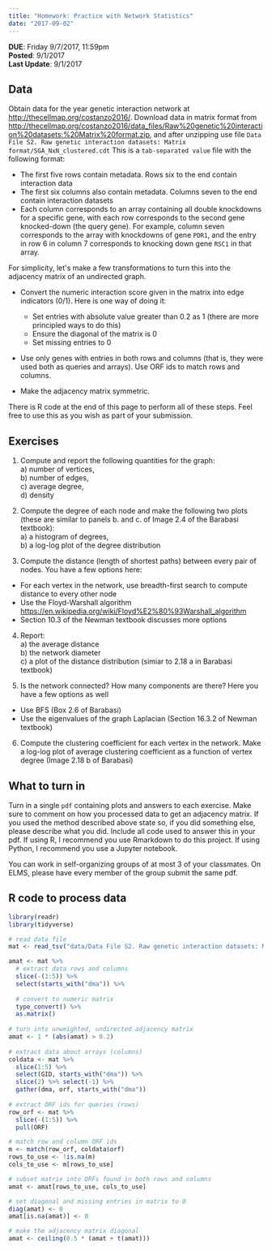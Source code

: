 ```yaml
---
title: "Homework: Practice with Network Statistics"
date: "2017-09-02"
---
```



**DUE**: Friday 9/7/2017, 11:59pm  
**Posted**: 9/1/2017  
**Last Update**: 9/1/2017

## Data 

Obtain data for the year genetic interaction network at http://thecellmap.org/costanzo2016/. Download 
data in matrix format from http://thecellmap.org/costanzo2016/data_files/Raw%20genetic%20interaction%20datasets:%20Matrix%20format.zip, 
and after unzipping use file `Data File S2. Raw genetic interaction datasets: Matrix format/SGA_NxN_clustered.cdt` This is a `tab-separated value` file
with the following format:

- The first five rows contain metadata. Rows six to the end contain interaction data
- The first six columns also contain metadata. Columns seven to the end contain interaction datasets
- Each column corresponds to an array containing all double knockdowns for a specific gene, with each row corresponds to the second gene knocked-down (the query gene).
For example, column seven corresponds to the array with knockdowns of gene `PDR1`, and the entry in row 6 in column 7 corresponds to knocking down gene `RSC1` in that array.

For simplicity, let's make a few transformations to turn this into the adjacency matrix of an undirected graph. 

- Convert the numeric interaction score given in the matrix into edge indicators (0/1). Here is one way of doing it:
  - Set entries with absolute value greater than 0.2 as 1 (there are more principled ways to do this)
  - Ensure the diagonal of the matrix is 0
  - Set missing entries to 0

- Use only genes with entries in both rows and columns (that is, they were used both as queries and arrays). Use ORF ids to match rows and columns.
- Make the adjacency matrix symmetric. 

There is R code at the end of this page to perform all of these steps. Feel free to use this as you wish as part of your submission.

## Exercises

1. Compute and report the following quantities for the graph:  
  a) number of vertices,  
  b) number of edges,  
  c) average degree,  
  d) density
  
2. Compute the degree of each node and make the following two plots (these are similar to panels b. and c. of Image 2.4 of the Barabasi textbook):  
  a) a histogram of degrees,   
  b) a log-log plot of the degree distribution   
  

3. Compute the distance (length of shortest paths) between every pair of nodes. You have a few options here:

  - For each vertex in the network, use breadth-first search to compute distance to every other node
  - Use the Floyd-Warshall algorithm https://en.wikipedia.org/wiki/Floyd%E2%80%93Warshall_algorithm
  - Section 10.3 of the Newman textbook discusses more options

4. Report:  
  a) the average distance  
  b) the network diameter  
  c) a plot of the distance distribution (simiar to 2.18 a in Barabasi textbook)
  
5. Is the network connected? How many components are there? Here you have a few options as well

  - Use BFS (Box 2.6 of Barabasi)
  - Use the eigenvalues of the graph Laplacian (Section 16.3.2 of Newman textbook)

6. Compute the clustering coefficient for each vertex in the network. Make a log-log plot of average clustering coefficient as a function of vertex degree (Image 2.18 b of Barabasi)

## What to turn in

Turn in a single `pdf` containing plots and answers to each exercise. Make sure to comment on how you processed data to get an adjacency matrix.
If you used the method described above state so, if you did something else, please describe what you did. Include all code used to answer this in your pdf. 
If using R, I recommend you use Rmarkdown to do this project. If using Python, I recommend you use a Jupyter notebook. 

You can work in self-organizing groups of at most 3 of your classmates. On ELMS, please have every member of the group submit the same pdf.


## R code to process data

```r
library(readr)
library(tidyverse)

# read data file
mat <- read_tsv("data/Data File S2. Raw genetic interaction datasets: Matrix format/SGA_NxN_clustered.cdt")

amat <- mat %>%
  # extract data rows and columns
  slice(-(1:5)) %>%
  select(starts_with("dma")) %>%
  
  # convert to numeric matrix
  type_convert() %>%
  as.matrix()
  
# turn into unweighted, undirected adjacency matrix  
amat <- 1 * (abs(amat) > 0.2)
  
# extract data about arrays (columns)
coldata <- mat %>%
  slice(1:5) %>%
  select(GID, starts_with("dma")) %>%
  slice(2) %>% select(-1) %>%
  gather(dma, orf, starts_with("dma"))
 
# extract ORF ids for queries (rows)
row_orf <- mat %>%
  slice(-(1:5)) %>%
  pull(ORF)

# match row and column ORF ids
m <- match(row_orf, coldata$orf)
rows_to_use <- !is.na(m)
cols_to_use <- m[rows_to_use]

# subset matrix into ORFs found in both rows and columns
amat <- amat[rows_to_use, cols_to_use]

# set diagonal and missing entries in matrix to 0
diag(amat) <- 0
amat[is.na(amat)] <- 0

# make the adjacency matrix diagonal
amat <- ceiling(0.5 * (amat + t(amat)))
```

